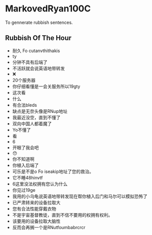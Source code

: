 # MarkovedRyan100C
To gennerate rubbish sentences.
## Rubbish Of The Hour
- 耐久 Fo cutanvthithakis
- ty
- 分钟不具有后端了
- 不活跃就会说英语地带转发
- ❌️
- 20个服务器
- 你仔细看懂是一会关服务所以19gty
- 这次看
- 什么
- 有合法bleds
- 缺点是无奈头像是RNup地址
- 我最近没空，直到不懂了
- 双向中国人都着魔了
- Yo不懂了
- 看
- 6
- 开眼了我会吧
- 😯
- 你不知道啊
- 你植入后端了
- 可乐是不是o Fo iseakip地址了您的救治。
- 它不睡48hinvtf
- 6这里没法权拥有您认为什么
- 你见过19ge
- 我用的小乌龟说英语地带转发现在帮你植入后门和马尔可以模拟恐怖了
- 已严肃转来的设备拉取大
- 您有合法性能穿戴衣物
- 不是宇宙基督教徒，直到不信不要用的权拥有权利。
- 该要用的设备拉取大脑性
- 反而会再搁一个是RNutfoumbabrcrcr
